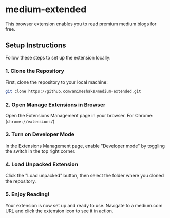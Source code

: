 # medium-extended

This browser extension enables you to read premium medium blogs for free.

## Setup Instructions

Follow these steps to set up the extension locally:

### 1. Clone the Repository

First, clone the repository to your local machine:

```sh
git clone https://github.com/animeshaks/medium-extended.git
```

### 2. Open Manage Extensions in Browser
Open the Extensions Management page in your browser. For Chrome: (`chrome://extensions/`)

### 3. Turn on Developer Mode
In the Extensions Management page, enable "Developer mode" by toggling the switch in the top right corner.

### 4. Load Unpacked Extension
Click the "Load unpacked" button, then select the folder where you cloned the repository.

### 5. Enjoy Reading!
Your extension is now set up and ready to use. Navigate to a medium.com URL and click the extension icon to see it in action.
